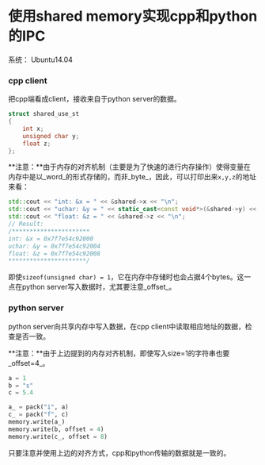 使用shared memory实现cpp和python的IPC
=====  
系统： Ubuntu14.04

### cpp client  
把cpp端看成client，接收来自于python server的数据。
```cpp
struct shared_use_st
{
    int x;
    unsigned char y;
    float z;
};
```
**注意：**由于内存的对齐机制（主要是为了快速的进行内存操作）使得变量在内存中是以_word_的形式存储的，而非_byte_，因此，可以打印出来`x,y,z`的地址来看：
```cpp
std::cout << "int: &x = " << &shared->x << "\n";
std::cout << "uchar: &y = " << static_cast<const void*>(&shared->y) << "\n";
std::cout << "float: &z = " << &shared->z << "\n";
// Result:
/**********************
int: &x = 0x7f7e54c92000
uchar: &y = 0x7f7e54c92004
float: &z = 0x7f7e54c92008
**********************/
```  
即使`sizeof(unsigned char) = 1`，它在内存中存储时也会占据4个bytes。这一点在python server写入数据时，尤其要注意_offset_。
### python server  
python server向共享内存中写入数据，在cpp client中读取相应地址的数据，检查是否一致。

**注意：**由于上边提到的内存对齐机制，即使写入size=1的字符串也要_offset=4_。
```python
a = 1
b = "s"
c = 5.4

a_ = pack("i", a)
c_ = pack("f", c)
memory.write(a_)
memory.write(b, offset = 4)
memory.write(c_, offset = 8)
```  
只要注意并使用上边的对齐方式，cpp和python传输的数据就是一致的。
